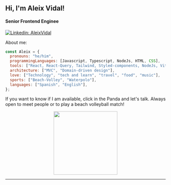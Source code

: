 <h2> Hi, I'm Aleix Vidal!</h2>

<h4>Senior Frontend Enginee</h4>

[![Linkedin: AleixVidal](https://img.shields.io/badge/-AleixVidal-blue?style=flat-square&logo=Linkedin&logoColor=white&link=https://www.linkedin.com/in/aleix-vidal/)](https://www.linkedin.com/in/aleix-vidal/)

<p>About me:</p>

```javascript
const Aleix = {
  pronouns: "he/him",
  programmingLanguages: [Javascript, Typescript, NodeJs, HTML, CSS],
  tools: ["React, React-Query, Tailwind, Styled-components, NodeJs, Vite"],
  architecture: ["MVC", "Domain-driven design"],
  love: ["Technology", "tech and learn", "travel", "food", "music"],
  sports: ["Beach-Volley", "Waterpolo"],
  languages: ["Spanish", "English"],
};
```

<p style="text-align:justify">If you want to know if I am available, click in the Panda and let's talk. Always open to meet people or to play a beach volleyball match!</p>

<p style="text-align:center">
<a href="https://www.linkedin.com/in/aleix-vidal/">
<img src="https://imgs.search.brave.com/Sl0UjH72Gx9rCxUCJPl_dyuLfI6E-_IyyE8j0pdaXZU/rs:fit:860:0:0/g:ce/aHR0cHM6Ly9naWZk/Yi5jb20vaW1hZ2Vz/L2hpZ2gvcGFuZGEt/aGktZnVubnktZ3Jl/ZXRpbmctdGc2Ym84/MnBuYzYxcmJ6ZS5n/aWY.gif" width="200"></a>
</p>

---
